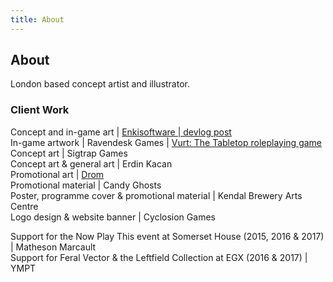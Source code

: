 ```yaml
---
title: About
---
```


## About

London based concept artist and illustrator.

### Client Work

Concept and in-game art | [Enkisoftware | devlog post](http://www.enkisoftware.com/devlogpost-20160726-1-Colour_palettes_and_lighting.html)<br>
In-game artwork | Ravendesk Games | [Vurt: The Tabletop roleplaying game](https://www.kickstarter.com/projects/ravendesk/vurt-the-tabletop-roleplaying-game/description)<br>
Concept art | Sigtrap Games<br>
Concept art & general art | Erdin Kacan<br>
Promotional art | [Drom](https://www.youtube.com/watch?v=DLz3Sf66BW4)<br>
Promotional material | Candy Ghosts<br>
Poster, programme cover & promotional material | Kendal Brewery Arts Centre<br>
Logo design & website banner | Cyclosion Games

Support for the Now Play This event at Somerset House (2015, 2016 & 2017) | Matheson Marcault<br>
Support for Feral Vector & the Leftfield Collection at EGX (2016 & 2017) | YMPT
